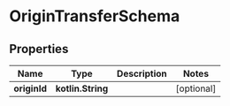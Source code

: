 
# OriginTransferSchema

## Properties
Name | Type | Description | Notes
------------ | ------------- | ------------- | -------------
**originId** | **kotlin.String** |  |  [optional]



